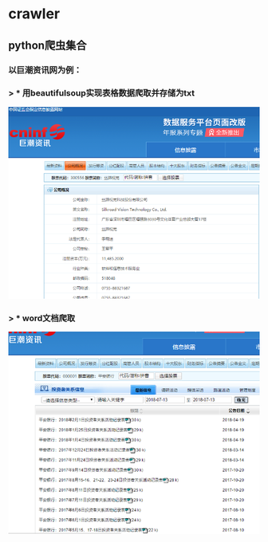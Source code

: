 # crawler
## python爬虫集合
### 以巨潮资讯网为例：
### > * 用beautifulsoup实现表格数据爬取并存储为txt
![picture](img/table.png)
### > * word文档爬取
![picture](img/word.png)
